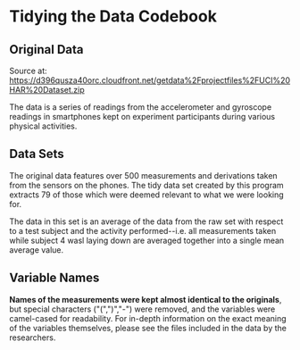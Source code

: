 # Tidying the Data Codebook
## Original Data
Source at: https://d396qusza40orc.cloudfront.net/getdata%2Fprojectfiles%2FUCI%20HAR%20Dataset.zip

The data is a series of readings from the accelerometer and gyroscope readings in smartphones kept on experiment participants during various physical activities.

## Data Sets

The original data features over 500 measurements and derivations taken from the sensors on the phones. The tidy data set created by this program extracts 79 of those which were deemed relevant to what we were looking for. 

The data in this set is an average of the data from the raw set with respect to a test subject and the activity performed--i.e. all measurements taken while subject 4 wasl laying down are averaged together into a single mean average value.

## Variable Names

**Names of the measurements were kept almost identical to the originals**, but special characters ("(",")","-") were removed, and the variables were camel-cased for readability. For in-depth information on the exact meaning of the variables themselves, please see the files included in the data by the researchers.


